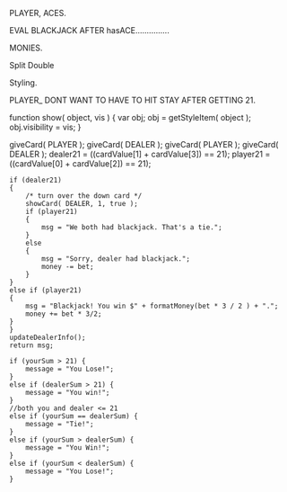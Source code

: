 

PLAYER, ACES.

EVAL BLACKJACK AFTER hasACE...............


MONIES.

Split
Double

Styling.


PLAYER_ DONT WANT TO HAVE TO HIT STAY AFTER GETTING 21.




function show( object, vis )
{
	var	obj;
	obj = getStyleItem( object );
	obj.visibility = vis;
}


giveCard( PLAYER );
giveCard( DEALER );
giveCard( PLAYER );
giveCard( DEALER );
dealer21 = ((cardValue[1] + cardValue[3]) == 21);
player21 = ((cardValue[0] + cardValue[2]) == 21);



    if (dealer21)
    {
        /* turn over the down card */
        showCard( DEALER, 1, true );
        if (player21)
        {
            msg = "We both had blackjack. That's a tie.";
        }
        else
        {
            msg = "Sorry, dealer had blackjack.";
            money -= bet;
        }
    }
    else if (player21)
    {
        msg = "Blackjack! You win $" + formatMoney(bet * 3 / 2 ) + ".";
        money += bet * 3/2;
    }
	}
	updateDealerInfo();
	return msg;

    if (yourSum > 21) {
        message = "You Lose!";
    }
    else if (dealerSum > 21) {
        message = "You win!";
    }
    //both you and dealer <= 21
    else if (yourSum == dealerSum) {
        message = "Tie!";
    }
    else if (yourSum > dealerSum) {
        message = "You Win!";
    }
    else if (yourSum < dealerSum) {
        message = "You Lose!";
    }

